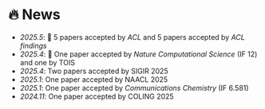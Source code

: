 # 🔥 News
- *2025.5*: 🎉 5 papers accepted by *ACL* and 5 papers accepted by *ACL findings*
- *2025.4*: 🎉 One paper accepted by *Nature Computational Science* (IF 12) and one by TOIS
- *2025.4*: Two papers accepted by SIGIR 2025
- *2025.1*: One paper accepted by NAACL 2025
- *2025.1*: One paper accepted by *Communications Chemistry* (IF 6.581)
- *2024.11*: One paper accepted by COLING 2025
